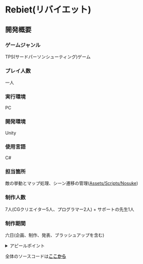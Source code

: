 # Rebiet(リバイエット)

## 開発概要
### ゲームジャンル
TPS(サードパーソンシューティング)ゲーム
### プレイ人数
一人
### 実行環境
PC
### 開発環境 
Unity
### 使用言語
C#
### 担当箇所 
敵の挙動とマップ処理、シーン遷移の管理([Assets/Scripts/Nosuke](/Assets/Scripts/Nosuke))
### 制作人数
7人(CGクリエイター5人、プログラマー2人) + サポートの先生1人
### 制作期間 
六日(企画、制作、発表、ブラッシュアップを含む)

<details> <summary>アピールポイント</summary>
この作品は、春休みの期間中に希望するメンバーを募って製作をした作品です。この製作では、作品を完成させることを第一目標として、企画、製作、発表を6日間の間で仕上げました。私は敵の行動原理や、その他ステージギミックの作成を担当したのですが、がっつりと複数のプログラマーと作業する。という行為が初めてだったため、最初は変数の設定などでかなり苦労することになりました。ですが、もう一人のプログラマーと話し合って変数を決め、無事ゲームを完成させることができました。</details>



全体のソースコードは[**ここから**](/Assets/Scripts)
